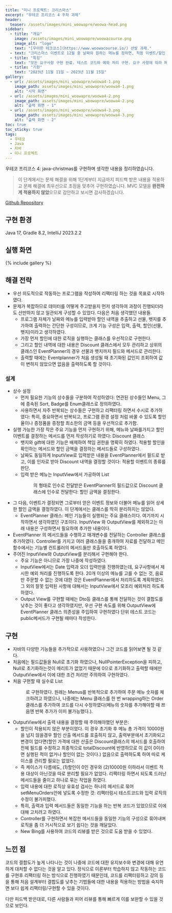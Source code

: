 ```yaml
---
title: "미니 프로젝트: 크리스마스"
excerpt: "우테코 프리코스 4 주차 과제"
header:
  teaser: /assets/images/mini_woowapre/woowa-head.png
sidebar:
  - title: "개요"
    image: /assets/images/mini_woowapre/woowacourse.png
    image_alt: "logo"
    text: "[우아한 테크코스](https://www.woowacourse.io/) 선발 과제."
  - text: "크리스마스 이벤트로 12월 중 날짜와 원하는 메뉴를 정하면, 적용 이벤트/할인 가격/증정품/뱃지를 알려주는 프로그램. Java로 구현." 
  - title: "특징"
    text: "모든 요구사항 구현 완료. 테스트 코드와 예외 처리 구현. 요구 사항에 따라 메서드는 최소의 기능을 하며, else if 나 3항 연산자를 사용하지 않음."
  - title: "기한"
    text: "2023년 11월 11일 ~ 2023년 11월 15일"
gallery:
  - url: /assets/images/mini_woowapre/woowa4-1.png
    image_path: assets/images/mini_woowapre/woowa4-1.png
    alt: "시작 화면"
  - url: /assets/images/mini_woowapre/woowa4-2.png
    image_path: assets/images/mini_woowapre/woowa4-2.png
    alt: "출력 화면 - 1"
  - url: /assets/images/mini_woowapre/woowa4-3.png
    image_path: assets/images/mini_woowapre/woowa4-3.png
    alt: "출력 화면 - 2"
toc: true
toc_sticky: true
tags:
  - 우테코
  - Java
  - 자바
  - 미니 프로젝트
---
```


우테코 프리코스 4: java-christmas를 구현하며 생각한 내용을 정리하였습니다.

>이 단계에서는 문제 해결을 위해 1단계부터 지금까지 피드백 받은 내용을 적용하고 문제 해결에 최우선으로 초점을 맞추어 구현하였습니다. MVC 모델을 **완전하게 적용하지 않았**으므로 감안하고 보시면 감사하겠습니다.

[Github Repository](https://github.com/dearmysolitude/java-christmas-6-dearmysolitude)

## 구현 환경
Java 17, Gradle 8.2, IntelliJ 2023.2.2

## 실행 화면
{% include gallery %}
 
## 해결 전략

- 우선 의도적으로 작동하는 프로그램을 작성하여 리팩터링 하는 것을 목표로 시작하였다.
- 문제가 복잡하므로 데이터를 어떻게 주고받을지 먼저 생각하여 과정이 진행되더라도 산만하지 않고 일관되게 구성할 수 있었다. 다음은 처음 생각했던 내용들.
    - 프로그램 자체가 날짜와 메뉴를 입력받아 할인 내역을 추출하고 선물, 뱃지를 추가하여 출력하는 간단한 구성이므로, 크게 기능 구성은 입력, 출력, 할인(선물, 뱃지)이라고 생각하였다.
    - 가장 먼저 할인에 대한 로직을 실행하는 클래스를 우선적으로 구현한다.
    - 그리고 할인 내역에 대한 내용은 Discount 클래스에서 모두 관리하고 상위의 클래스인 EventPlanner의 경우 선물과 뱃지까지 필드와 메서드로 관리한다.
    - 출력할 때에는 Eventplanner가 처음 생성될 때 초기화된 값인지 조회하여 값이 변하지 않았으면 없음을 출력하도록 할 것이다.

### 설계

- 상수 설정
    - 먼저 필요한 기능의 상수들을 구분하여 작성하였다: 연관된 상수들인 Menu, 그에 종속된 Sort, Badge를  Enum클래스로 정의하였다.
    - 사용하면서 자주 반복되는 상수들은 구현하고 리팩터링 하면서 수시로 추가하였다: 특히, 중요하면서 반복되고, 프로그램 환경 설정 처럼 바꿀 수 있도록 할인율이나 증정품을 증정할 최소한의 금액 등을 우선적으로 추가함.
- 실행 가능한 가장 작은 주요 기능을 먼저 구현하기 위해, 메뉴와 날짜를가지고 할인 이벤트를 결정하는 메서드를 먼저 작성하기로 하였다: Discount 클래스
    - 뱃지와 gift에 대한 기능은 배제하여 책임 권한을 명확히 하였다.
        적용할 할인을 확인하는 메서드와 할인 금액을 결정하는 메서드들로 구성하였다.
    - 날짜도 동일하게 InputView로 입력받은 내용을 EventPlanner에서 필드로 받고, 이를 인자로 받아 Discount 내역을 결정할 것이다: 적용할 이벤트의 종류를 판단.
    - 입력 받은 메뉴는 InputView에서 가공하여 List<Menu>의 형태로 인수로 전달받은 EventPlanner의 필드값으로 Discount 클래스에 인수로 전달한다: 할인 금액을 결정한다.
- 그 다음, 이벤트가 결정되면 그로부터 얻은 이벤트 정보와 더불어 메뉴를 읽어 상세한 할인 금액을 결정하였다. 이 단계에서는 클래스를 딱히 분리하지는 않았다.
    - EventPlanner 클래스: 메인 기능들이 실행되는 주요 클래스이다.
    여기까지 시작하면서 생각하였던 구조이다. InputView 와 OutputView를 제외하고는 아래 내용은 구성하면서 필요하여 추가한 내용이다.
- EventPlanner 의 메서드들을 수행하고 매개변수를 전달하는 Controller 클래스를 추가하였다. Controller를 가지고 여러 클래스들을 중개하여 자료를 전달하고 메인 함수에서는 기능별 컨트롤러의 메서드들만 호출하도록 하였다.
- 주어진 InputView와 OutputView를 분리해서 구현해야 한다.
    - 주요 기능은 아니므로 가장 나중에 작성하였다.
    - InputView에서는 Date 입력과 오더 입력만을 진행하였는데, 요구사항에서 제시한 예외 처리를 진행하도록 한다. 20개 이상의 메뉴를 고를 수 없는 것, 음료만 주문할 수 없는 것에 대한 것은 EventPlanner에서 처리하도록 계획하였다. 그 외의 잘못 입력된 사항에 대해서는 InputView에서 모조리 예외처리 하도록 하였다.
    - Output View를 구현할 때에는 Dto등 클래스를 통해 전달하는 것이 결합도를 낮추는 것이 좋다고 생각하였지만, 우선 구현 속도를 위해 OutputView에 EventPlanner 클래스 의존성을 주입하여 구현하였다
    단위 테스트 코드는 public메서드가 구현될 때마다 작성한다.

## 구현

- 자바의 다양한 기능들을 추가적으로 사용하였으나 그건 코드를 읽어보면 될 것 같다.
- 처음에는 필드값들을 Null로 초기화 하였으나, NullPointerException을 피하고, Null로 초기화하는것이 메리트가 없었기 때문에 0으로 초기화하고 출력할 때에만 OutputView에서 이에 대한 조건 처리만 주의하여 구현하였다.
- 처음 구현할 때 실수로 List<Menu>로 구현하였다. 원래는 Menus를 반복적으로 추가하여 주문 메뉴 숫자를 체크하려고 하였으나, 나중에는 Menu 클래스를 한 번 wrapping하는 Order클래스를 추가하여 코드를 다시 수정하였다(메뉴의 숫자를 추가해야할 때 쯔음엔 반복 추가가 이미 불가능했다.).
- OutputView에서 출력 내용을 결정할 때 주의해야했던 부분은:
    - 할인이 적용되지 않은 부분이었다. 이 경우 초기화 후 메뉴 총 가격이 10000원을 넘지 않을경우 할인 산출 메서드를 호출하지 않고, 출력부분에서 초기화되고 변경이 없다면(할인 가격에 대한 산출은 Discount클래스의 메서드를 호출하여 전체 필드를 수정하고 최종적으로 totalDiscount에 반영하므로 이 값이 0이라면 실행된 적이 없거나 할인이 없는 것이다.) 없음으로 출력하도록 하여 따로 케이스를 관리할 필요는 없었다.
    - 즉 케이스가 다름에도, (1)할인이 0인 경우와 (2)10000원 이하라서 이벤트 적용 대상이 아닌것을 따로 분리할 필요가 없었다.
    리팩터링 하면서 되도록 드러난 메서드들을 줄이고 하나로 묶는 작업을 하였다.
    - 입력 내용에 대한 로직상 유효성 검사는 하나의 메서드로 묶어 setMenuOrders안에 넣도록 수정한 것: 리팩터링시 테스트코드와 입력 로직의 수정이 불가피했다.
    - 특히, 출력과 입력 메서드들은 동일한 기능을 하는 반복 코드가 있었으므로 이에 대해 고치려고 하였다.
    - Controller를 구현하면서 복잡한 메서드들을 동일한 기능의 구성으로 묶어내며 로직을 좀 더 거시적으로 보기 쉽다는 것을 깨달았다.
    - New Bing를 사용하여 코드의 리뷰를 받은 것으로 도움 받을 수 있었다.

 
## 느낀 점

코드의 결합도가 높게 나타나는 것이 나중에 코드에 대한 유지보수와 변경에 대해 유연하게 대처할 수 없다는 것을 알고 있다. 정식으로 이론부터 학습하지 않고 작동하는 코드를 구현후 리팩터링 하는 방식으로 진행하였기 때문인데, 코드를 리팩터링하고 강의 등을 통해 처음 설계부터 결합도를 낮추는 기법들에 대한 내용을 적용하는 방법을 숙지하면 보다 쉽게 리팩터링/구현할 수 있을 것이다.

다만 피드백 받은대로, 다른 사람들과 피어 리뷰를 통해 빠르게 이를 보완할 수 있을 것으로 보인다.